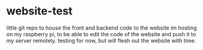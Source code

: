 # website-test
little git repo to house the front and backend code to the website im hosting on my raspberry pi, to be able to edit the code of the website and push it to my server remotely. testing for now, but will flesh out the website with time.
